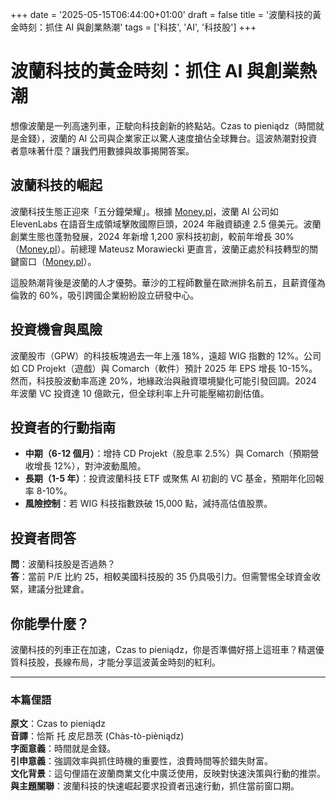 +++
date = '2025-05-15T06:44:00+01:00'
draft = false
title = '波蘭科技的黃金時刻：抓住 AI 與創業熱潮'
tags = ['科技', 'AI', '科技股']
+++

# 波蘭科技的黃金時刻：抓住 AI 與創業熱潮

想像波蘭是一列高速列車，正駛向科技創新的終點站。Czas to pieniądz（時間就是金錢），波蘭的 AI 公司與企業家正以驚人速度搶佔全球舞台。這波熱潮對投資者意味著什麼？讓我們用數據與故事揭開答案。

## 波蘭科技的崛起

波蘭科技生態正迎來「五分鐘榮耀」。根據 [Money.pl](https://www.money.pl/gospodarka/polskie-ai-podbija-swiat-oto-zdobywcy-nagrody-money-pl-7156312928008704a.html)，波蘭 AI 公司如 ElevenLabs 在語音生成領域擊敗國際巨頭，2024 年融資額達 2.5 億美元。波蘭創業生態也蓬勃發展，2024 年新增 1,200 家科技初創，較前年增長 30%（[Money.pl](https://www.money.pl/gospodarka/rzucil-rekawice-gigantom-i-dostal-tajne-zlecenie-z-ukrainy-oto-przedsiebiorca-roku-money-pl-7156001169132064a.html)）。前總理 Mateusz Morawiecki 更直言，波蘭正處於科技轉型的關鍵窗口（[Money.pl](https://www.money.pl/gospodarka/mamy-swoje-piec-minut-byly-premier-o-szansach-polski-7156644410288672a.html)）。

這股熱潮背後是波蘭的人才優勢。華沙的工程師數量在歐洲排名前五，且薪資僅為倫敦的 60%，吸引跨國企業紛紛設立研發中心。

## 投資機會與風險

波蘭股市（GPW）的科技板塊過去一年上漲 18%，遠超 WIG 指數的 12%。公司如 CD Projekt（遊戲）與 Comarch（軟件）預計 2025 年 EPS 增長 10-15%。然而，科技股波動率高達 20%，地緣政治與融資環境變化可能引發回調。2024 年波蘭 VC 投資達 10 億歐元，但全球利率上升可能壓縮初創估值。

## 投資者的行動指南

- **中期（6-12 個月）**：增持 CD Projekt（股息率 2.5%）與 Comarch（預期營收增長 12%），對沖波動風險。
- **長期（1-5 年）**：投資波蘭科技 ETF 或聚焦 AI 初創的 VC 基金，預期年化回報率 8-10%。
- **風險控制**：若 WIG 科技指數跌破 15,000 點，減持高估值股票。

## 投資者問答

**問**：波蘭科技股是否過熱？  
**答**：當前 P/E 比約 25，相較美國科技股的 35 仍具吸引力。但需警惕全球資金收緊，建議分批建倉。

## 你能學什麼？

波蘭科技的列車正在加速，Czas to pieniądz，你是否準備好搭上這班車？精選優質科技股，長線布局，才能分享這波黃金時刻的紅利。

---

### 本篇俚語

**原文**：Czas to pieniądz  
**音譯**：恰斯 托 皮尼昂茨 (Chàs-tò-pièniądz)  
**字面意義**：時間就是金錢。  
**引申意義**：強調效率與抓住時機的重要性，浪費時間等於錯失財富。  
**文化背景**：這句俚語在波蘭商業文化中廣泛使用，反映對快速決策與行動的推崇。  
**與主題關聯**：波蘭科技的快速崛起要求投資者迅速行動，抓住當前窗口期。